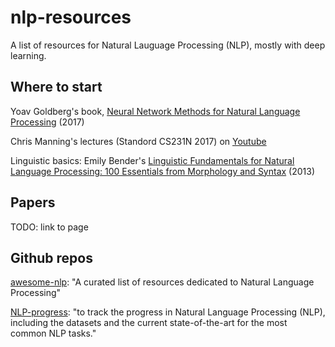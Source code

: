 # nlp-resources
A list of resources for Natural Lauguage Processing (NLP), mostly with deep learning.

## Where to start

Yoav Goldberg's book, [Neural Network Methods for Natural Language Processing](https://www.amazon.com/Language-Processing-Synthesis-Lectures-Technologies/dp/1681732351/ref=tmm_hrd_swatch_0?_encoding=UTF8&qid=1530395039&sr=8-1) (2017)

Chris Manning's lectures (Standord CS231N 2017) on [Youtube](https://www.youtube.com/playlist?list=PLzUTmXVwsnXod6WNdg57Yc3zFx_f-RYsq) 

Linguistic basics: Emily Bender's [Linguistic Fundamentals for Natural Language Processing: 100 Essentials from Morphology and Syntax](https://www.amazon.com/Linguistic-Fundamentals-Natural-Language-Processing/dp/1627050116/ref=sr_1_1?ie=UTF8&qid=1530395715&sr=8-1&keywords=Linguistic+Fundamentals+for+Natural+Language+Processing%3A+100+Essentials+from+Morphology+and+Syntax) (2013)


## Papers

TODO: link to page



## Github repos

[awesome-nlp](https://github.com/keon/awesome-nlp): "A curated list of resources dedicated to Natural Language Processing"

[NLP-progress](https://github.com/sebastianruder/NLP-progress): "to track the progress in Natural Language Processing (NLP), including the datasets and the current state-of-the-art for the most common NLP tasks."

